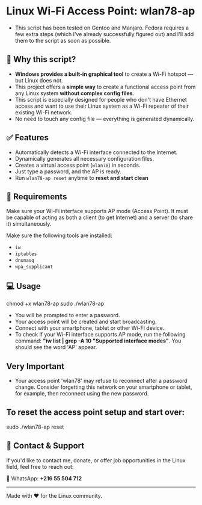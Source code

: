 # Linux Wi-Fi Access Point: wlan78-ap
- This script has been tested on Gentoo and Manjaro. Fedora requires a few extra steps (which I've already successfully figured out) and       I'll add them to the script as soon as possible.
## 📌 Why this script?

- **Windows provides a built-in graphical tool** to create a Wi-Fi hotspot — but Linux does not.
- This project offers a **simple way** to create a functional access point from any Linux system **without complex config files**.
- This script is especially designed for people who don't have Ethernet access and want to use their Linux system as a Wi-Fi repeater of their existing Wi-Fi network.
- No need to touch any config file — everything is generated dynamically.

## ✅ Features

- Automatically detects a Wi-Fi interface connected to the Internet.
- Dynamically generates all necessary configuration files.
- Creates a virtual access point (`wlan78`) in seconds.
- Just type a password, and the AP is ready.
- Run `wlan78-ap reset` anytime to **reset and start clean** 

## 🧱 Requirements

Make sure your Wi-Fi interface supports AP mode (Access Point). It must be capable of acting as both a client (to get Internet) and a server (to share it) simultaneously.

Make sure the following tools are installed:

- `iw`
- `iptables`
- `dnsmasq`
- `wpa_supplicant`

## 💻 Usage

chmod +x wlan78-ap
sudo ./wlan78-ap

- You will be prompted to enter a password.
- Your access point will be created and start broadcasting.
- Connect with your smartphone, tablet or other Wi-Fi device.
- To check if your Wi-Fi interface supports AP mode, run the following command: **"iw list | grep -A 10 "Supported interface modes"**. You should see the word 'AP' appear.

## Very Important

- Your access point 'wlan78' may refuse to reconnect after a password change. Consider forgetting this network on your smartphone or tablet, for example, then reconnect using the new password.

## To reset the access point setup and start over:

sudo ./wlan78-ap reset

## 🙋 Contact & Support

If you'd like to contact me, donate, or offer job opportunities in the Linux field, feel free to reach out:

📱 WhatsApp: **+216 55 504 712**

---
Made with ❤️ for the Linux community.

